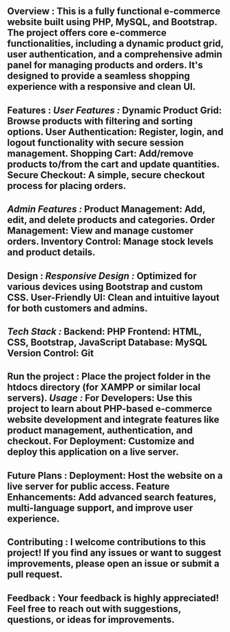 **Overview :**
This is a fully functional e-commerce website built using PHP, MySQL, and Bootstrap. The project offers core e-commerce functionalities, including a dynamic product grid, user authentication, and a comprehensive admin panel for managing products and orders. It's designed to provide a seamless shopping experience with a responsive and clean UI.
---
**Features :**
*User Features :*
Dynamic Product Grid: Browse products with filtering and sorting options.
User Authentication: Register, login, and logout functionality with secure session management.
Shopping Cart: Add/remove products to/from the cart and update quantities.
Secure Checkout: A simple, secure checkout process for placing orders.
---
*Admin Features :*
Product Management: Add, edit, and delete products and categories.
Order Management: View and manage customer orders.
Inventory Control: Manage stock levels and product details.
---
**Design :**
*Responsive Design :* 
Optimized for various devices using Bootstrap and custom CSS.
User-Friendly UI: Clean and intuitive layout for both customers and admins.
---
*Tech Stack :*
Backend: PHP
Frontend: HTML, CSS, Bootstrap, JavaScript
Database: MySQL
Version Control: Git
---
**Run the project :**
Place the project folder in the htdocs directory (for XAMPP or similar local servers).
*Usage :*
For Developers: Use this project to learn about PHP-based e-commerce website development and integrate features like product management, authentication, and checkout.
For Deployment: Customize and deploy this application on a live server.
---
**Future Plans :**
Deployment: Host the website on a live server for public access.
Feature Enhancements: Add advanced search features, multi-language support, and improve user experience.
---
**Contributing :**
I welcome contributions to this project! If you find any issues or want to suggest improvements, please open an issue or submit a pull request.
---
**Feedback :**
Your feedback is highly appreciated! Feel free to reach out with suggestions, questions, or ideas for improvements.
---
